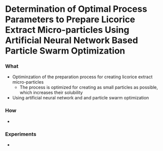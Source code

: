 # Determination of Optimal Process Parameters to Prepare Licorice Extract Micro-particles Using Artificial Neural Network Based Particle Swarm Optimization

### What
- Optiminzation of the preparation process for creating licorice extract micro-particles
    * The process is optimized for creating as small particles as possible, which increases their solubility
- Using artificial neural network and and particle swarm optimization

### How
- 

### Experiments
- 
